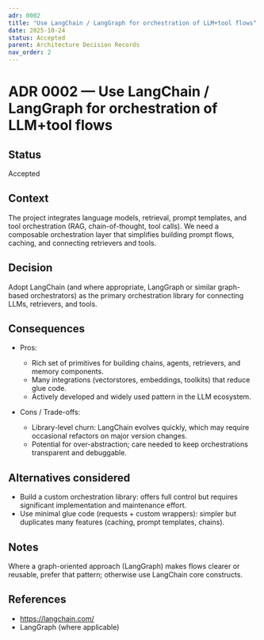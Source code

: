 ```yaml
---
adr: 0002
title: "Use LangChain / LangGraph for orchestration of LLM+tool flows"
date: 2025-10-24
status: Accepted
parent: Architecture Decision Records
nav_order: 2
---
```


# ADR 0002 — Use LangChain / LangGraph for orchestration of LLM+tool flows

## Status

Accepted

## Context

The project integrates language models, retrieval, prompt templates, and tool orchestration (RAG, chain-of-thought, tool calls). We need a composable orchestration layer that simplifies building prompt flows, caching, and connecting retrievers and tools.

## Decision

Adopt LangChain (and where appropriate, LangGraph or similar graph-based orchestrators) as the primary orchestration library for connecting LLMs, retrievers, and tools.

## Consequences

- Pros:
  - Rich set of primitives for building chains, agents, retrievers, and memory components.
  - Many integrations (vectorstores, embeddings, toolkits) that reduce glue code.
  - Actively developed and widely used pattern in the LLM ecosystem.

- Cons / Trade-offs:
  - Library-level churn: LangChain evolves quickly, which may require occasional refactors on major version changes.
  - Potential for over-abstraction; care needed to keep orchestrations transparent and debuggable.

## Alternatives considered

- Build a custom orchestration library: offers full control but requires significant implementation and maintenance effort.
- Use minimal glue code (requests + custom wrappers): simpler but duplicates many features (caching, prompt templates, chains).

## Notes

Where a graph-oriented approach (LangGraph) makes flows clearer or reusable, prefer that pattern; otherwise use LangChain core constructs.

## References

- https://langchain.com/
- LangGraph (where applicable)

